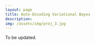 ```yaml
---
layout: page
title: Auto-Encoding Variational Bayes
description:
img: /assets/img/proj_3.jpg
---
```


To be updated.